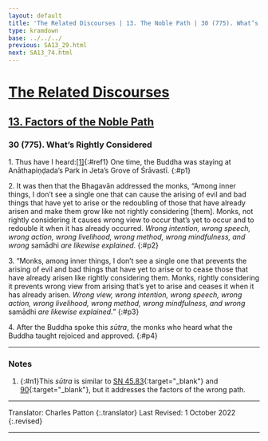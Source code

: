 ```yaml
---
layout: default
title: 'The Related Discourses | 13. The Noble Path | 30 (775). What’s Rightly Considered'
type: kramdown
base: ../../../
previous: SA13_29.html
next: SA13_74.html
---
```


# [The Related Discourses](../index.html)
## [13. Factors of the Noble Path](index.html)
### 30 (775). What’s Rightly Considered

1\. Thus have I heard:[\[1\]](#n1){:#ref1} One time, the Buddha was staying at Anāthapiṇḍada’s Park in Jeta’s Grove of Śrāvastī.
{:#p1}

2\. It was then that the Bhagavān addressed the monks, “Among inner things, I don’t see a single one that can cause the arising of evil and bad things that have yet to arise or the redoubling of those that have already arisen and make them grow like not rightly considering [them]. Monks, not rightly considering it causes wrong view to occur that’s yet to occur and to redouble it when it has already occurred. <em>Wrong intention, wrong speech, wrong action, wrong livelihood, wrong method, wrong mindfulness, and wrong </em>samādhi<em> are likewise explained.</em>
{:#p2}

3\. “Monks, among inner things, I don’t see a single one that prevents the arising of evil and bad things that have yet to arise or to cease those that have already arisen like rightly considering them. Monks, rightly considering it prevents wrong view from arising that’s yet to arise and ceases it when it has already arisen. <em>Wrong view, wrong intention, wrong speech, wrong action, wrong livelihood, wrong method, wrong mindfulness, and wrong </em>samādhi<em> are likewise explained.</em>”
{:#p3}

4\. After the Buddha spoke this <em>sūtra</em>, the monks who heard what the Buddha taught rejoiced and approved.
{:#p4}

---

### Notes

1. {:#n1}This <em>sūtra</em> is similar to [SN 45.83](https://suttacentral.net/sn45.83){:target="_blank"} and [90](https://suttacentral.net/sn45.90){:target="_blank"}, but it addresses the factors of the wrong path.

---

Translator: Charles Patton
{:.translator}
Last Revised: 1 October 2022
{:.revised}

---